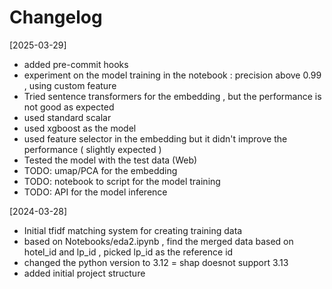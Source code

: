 # Changelog

[2025-03-29]
- added pre-commit hooks
- experiment on the model training in the notebook : precision above 0.99 , using custom feature
- Tried sentence transformers for the embedding , but the performance is not good as expected
- used standard scalar
- used xgboost as the model
- used feature selector in the embedding but it didn't improve the performance ( slightly expected )
- Tested the model with the test data (Web)
- TODO: umap/PCA for the embedding
- TODO: notebook to script for the model training
- TODO: API for the model inference

[2024-03-28]
- Initial tfidf matching system for creating training data
- based on Notebooks/eda2.ipynb , find the merged data based on hotel_id and lp_id , picked lp_id as the reference id
- changed the python version to 3.12 = shap doesnot support 3.13
- added initial project structure
